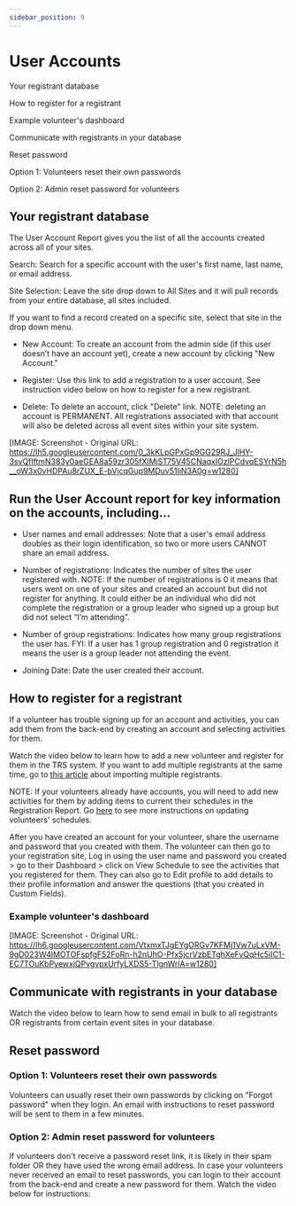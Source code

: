 ```yaml
---
sidebar_position: 9
---
```




# User Accounts

Your registrant database


How to register for a registrant

Example volunteer's dashboard

Communicate with registrants in your database

Reset password

Option 1: Volunteers reset their own passwords

Option 2: Admin reset password for volunteers

## Your registrant database

The User Account Report gives you the list of all the accounts created across all of your sites.

Search: Search for a specific account with the user's first name, last name, or email address.

Site Selection: Leave the site drop down to All Sites and it will pull records from your entire database, all sites included.

If you want to find a record created on a specific site, select that site in the drop down menu.

* New Account: To create an account from the admin side (if this user doesn’t have an account yet), create a new account by clicking "New Account."

* Register: Use this link to add a registration to a user account. See instruction video below on how to register for a new registrant.

* Delete: To delete an account, click "Delete" link. NOTE: deleting an account is PERMANENT. All registrations associated with that account will also be deleted across all event sites within your site system.

[IMAGE: Screenshot - Original URL: https://lh5.googleusercontent.com/0_3kKLpGPxGp9GG29RJ_JlHY-3svQflftmN383y0aeGEA8a59zr305fXlMjST75V45CNaqxIOzlPCdvqESYrN5h__oW3x0vHDPAu8rZUX_E-bVjcqGup9MDuv51IiN3A0g=w1280]

## Run the User Account report for key information on the accounts, including...

* User names and email addresses: Note that a user's email address doubles as their login identification, so two or more users CANNOT share an email address.

* Number of registrations: Indicates the number of sites the user registered with.  NOTE: If the number of registrations is 0 it means that users went on one of your sites and created an account but did not register for anything. It could either be an individual who did not complete the registration or a group leader who signed up a group but did not select “I’m attending”.

* Number of group registrations: Indicates how many group registrations the user has. FYI: If a user has 1 group registration and 0 registration it means the user is a group leader not attending the event.

* Joining Date: Date the user created their account.

## How to register for a registrant

If a volunteer has trouble signing up for an account and activities, you can add them from the back-end by creating an account and selecting activities for them. 

Watch the video below to learn how to add a new volunteer and register for them in the TRS system. If you want to add multiple registrants at the same time, go to [this article](<imports.html>) about importing multiple registrants.

NOTE: If your volunteers already have accounts, you will need to add new activities for them by adding items to current their schedules in the Registration Report. Go [here](<registrant-reports/update-a-registrants-schedules-profile.html>) to see more instructions on updating volunteers' schedules.

After you have created an account for your volunteer, share the username and password that you created with them. The volunteer can then go to your registration site, Log in using the user name and password you created > go to their Dashboard > click on View Schedule to see the activities that you registered for them. They can also go to Edit profile to add details to their profile information and answer the questions (that you created in Custom Fields).

### Example volunteer's dashboard

[IMAGE: Screenshot - Original URL: https://lh6.googleusercontent.com/VtxmxTJgEYgORGv7KFMj1Vw7uLxVM-9gD023W4lMOTOFspfgF52FoRn-h2nUhO-Pfx5jcrVzbETghXeFvQqHc5iIC1-EC7TOuKbPyewxjQPvgvpxUrfyLXDS5-TlgnWrlA=w1280]

## Communicate with registrants in your database

Watch the video below to learn how to send email in bulk to all registrants OR registrants from certain event sites in your database.

## Reset password

### Option 1: Volunteers reset their own passwords

Volunteers can usually reset their own passwords by clicking on "Forgot password" when they login. An email with instructions to reset password will be sent to them in a few minutes. 

### Option 2: Admin reset password for volunteers

If volunteers don't receive a password reset link, it is likely in their spam folder OR they have used the wrong email address. In case your volunteers never received an email to reset passwords, you can login to their account from the back-end and create a new password for them. Watch the video below for instructions:
